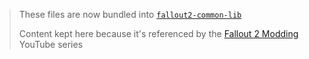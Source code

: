 > These files are now bundled into [`fallout2-common-lib`](https://github.com/mrowrpurr/fallout2-common-lib)
>
> Content kept here because it's referenced by the [Fallout 2 Modding](https://www.youtube.com/channel/UCaXcQAZOaLVuruo-5R4YmHA) YouTube series
